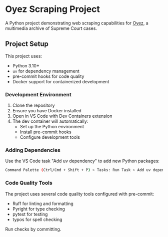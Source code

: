 # Oyez Scraping Project

A Python project demonstrating web scraping capabilities for [Oyez](https://www.oyez.org/), a multimedia archive of Supreme Court cases.

## Project Setup

This project uses:

- Python 3.10+
- `uv` for dependency management
- pre-commit hooks for code quality
- Docker support for containerized development

### Development Environment

1. Clone the repository
2. Ensure you have Docker installed
3. Open in VS Code with Dev Containers extension
4. The dev container will automatically:
   - Set up the Python environment
   - Install pre-commit hooks
   - Configure development tools

### Adding Dependencies

Use the VS Code task "Add uv dependency" to add new Python packages:

```sh
Command Palette (Ctrl/Cmd + Shift + P) > Tasks: Run Task > Add uv dependency
```

### Code Quality Tools

The project uses several code quality tools configured with pre-commit:

- Ruff for linting and formatting
- Pyright for type checking
- pytest for testing
- typos for spell checking

Run checks by committing.

